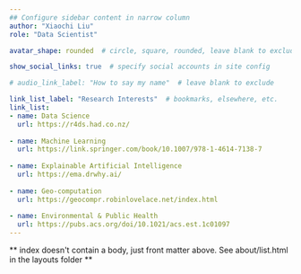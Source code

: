 ```yaml
---
## Configure sidebar content in narrow column
author: "Xiaochi Liu"
role: "Data Scientist"

avatar_shape: rounded  # circle, square, rounded, leave blank to exclude

show_social_links: true  # specify social accounts in site config

# audio_link_label: "How to say my name"  # leave blank to exclude

link_list_label: "Research Interests"  # bookmarks, elsewhere, etc.
link_list:
- name: Data Science
  url: https://r4ds.had.co.nz/
  
- name: Machine Learning
  url: https://link.springer.com/book/10.1007/978-1-4614-7138-7
  
- name: Explainable Artificial Intelligence
  url: https://ema.drwhy.ai/
  
- name: Geo-computation
  url: https://geocompr.robinlovelace.net/index.html
  
- name: Environmental & Public Health
  url: https://pubs.acs.org/doi/10.1021/acs.est.1c01097
---
```


** index doesn't contain a body, just front matter above.
See about/list.html in the layouts folder **